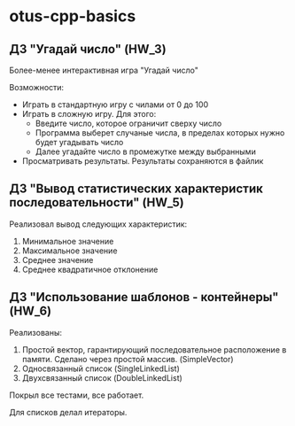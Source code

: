 # otus-cpp-basics

## ДЗ "Угадай число" (HW_3)

Более-менее интерактивная игра "Угадай число"

Возможности:

- Играть в стандартную игру с чилами от 0 до 100
- Играть в сложную игру. Для этого:
  - Введите число, которое ограничит сверху число
  - Программа выберет случаные числа, в пределах которых нужно будет угадывать число
  - Далее угадайте число в промежутке между выбранными
- Просматривать результаты. Результаты сохраняются в файлик

## ДЗ "Вывод статистических характеристик последовательности" (HW_5)

Реализовал вывод следующих характеристик:
1. Минимальное значение
2. Максимальное значение
3. Среднее значение
4. Среднее квадратичное отклонение

## ДЗ "Использование шаблонов - контейнеры" (HW_6)

Реализованы:
1. Простой вектор, гарантирующий последовательное расположение в памяти. Сделано через
   простой массив. (SimpleVector)
2. Односвязанный список (SingleLinkedList)
3. Двухсвязанный список (DoubleLinkedList)

Покрыл все тестами, все работает.

Для списков делал итераторы.
